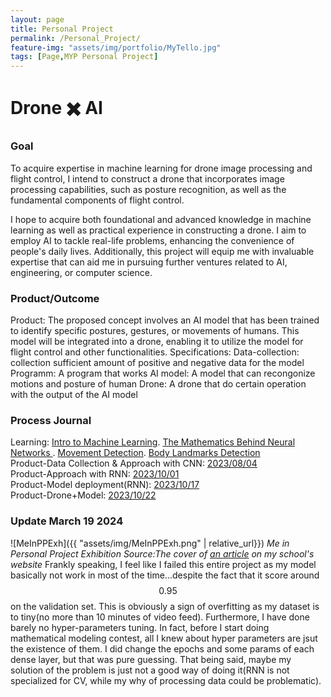 ```yaml
---
layout: page
title: Personal Project
permalink: /Personal_Project/
feature-img: "assets/img/portfolio/MyTello.jpg"
tags: [Page,MYP Personal Project]
---
```

# Drone ✖️ AI
### Goal
To acquire expertise in machine learning for drone image processing and flight control, I intend to construct a drone that
incorporates image processing capabilities, such as posture recognition, as well as the fundamental components of flight
control.

I hope to acquire both foundational and advanced knowledge in machine learning as well as practical experience in
constructing a drone. I aim to employ AI to tackle real-life problems, enhancing the convenience of people's daily lives.
Additionally, this project will equip me with invaluable expertise that can aid me in pursuing further ventures related to AI,
engineering, or computer science.
### Product/Outcome
Product:
The proposed concept involves an AI model that has been trained to identify specific postures, gestures, or movements of
humans. This model will be integrated into a drone, enabling it to utilize the model for flight control and other
functionalities.
Specifications:
Data-collection: collection sufficient amount of positive and negative data for the model
Programm: A program that works
AI model: A model that can recongonize motions and posture of human
Drone: A drone that do certain operation with the output of the AI model
### Process Journal
Learning:
[Intro to Machine Learning](https://jeremyzxi.github.io/2023/09/05/PP-process_journal.html).  [The Mathematics Behind Neural Networks
](https://jeremyzxi.github.io/2023/07/05/PP-process_journal2.html).  [Movement Detection](https://jeremyzxi.github.io/2023/07/15/PP-Process_journal3.html).  [Body Landmarks Detection
](https://jeremyzxi.github.io/2023/07/20/PP-process_journal4.html)<br>
Product-Data Collection & Approach with CNN:
[2023/08/04](https://jeremyzxi.github.io/2023/08/04/Product-Process-Journal.html)<br>
Product-Approach with RNN:
[2023/10/01](https://jeremyzxi.github.io/2023/10/01/Product-Process-Journal.html)<br>
Product-Model deployment(RNN):
[2023/10/17](https://jeremyzxi.github.io/2023/10/17/Product-Process_Journal.html)<br>
Product-Drone+Model:
[2023/10/22](https://jeremyzxi.github.io/2023/10/22/Produc_Process-Journal.html)
### Update March 19 2024
![MeInPPExh]({{ "assets/img/MeInPPExh.png" | relative_url}})
*Me in Personal Project Exhibition Source:The cover of [an article](https://www.keystoneacademy.cn/index.php?s=/Cn/Index/pageView/catid/58/id/138.html) on my school's website*
Frankly speaking, I feel like I failed this entire project as my model basically not work in most of the time...despite the fact that it score around $$0.95$$ on the validation set. This is obviously a sign of overfitting as my dataset is to tiny(no more than 10 minutes of video feed). Furthermore, I have done barely no hyper-parameters tuning. In fact, before I start doing mathematical modeling contest, all I knew about hyper parameters are jsut the existence of them. I did change the epochs and some params of each dense layer, but that was pure guessing. That being said, maybe my solution of the problem is just not a good way of doing it(RNN is not specialized for CV, while my why of processing data could be problematic).